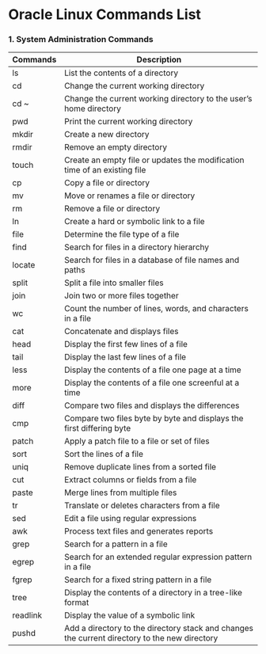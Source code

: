 # Oracle Linux Commands List

### 1. System Administration Commands

|Commands|	Description|
|--------|-------------|
|ls	| List the contents of a directory|
|cd|	Change the current working directory|
|cd ~|	Change the current working directory to the user’s home directory|
|pwd	|Print the current working directory|
|mkdir	|Create a new directory|
|rmdir	|Remove an empty directory|
|touch |	Create an empty file or updates the modification time of an existing file|
|cp	|Copy a file or directory|
|mv|	Move or renames a file or directory|
|rm	|Remove a file or directory|
|ln	|Create a hard or symbolic link to a file|
|file	|Determine the file type of a file|
|find|	Search for files in a directory hierarchy|
|locate	|Search for files in a database of file names and paths|
|split	|Split a file into smaller files|
|join	|Join two or more files together|
|wc	|Count the number of lines, words, and characters in a file|
|cat  | 	Concatenate and displays files|
|head|	Display the first few lines of a file|
|tail|	Display the last few lines of a file|
|less|	Display the contents of a file one page at a time|
|more|	Display the contents of a file one screenful at a time|
|diff|	Compare two files and displays the differences|
|cmp|	Compare two files byte by byte and displays the first differing byte|
|patch|	Apply a patch file to a file or set of files|
|sort|	Sort the lines of a file|
|uniq|Remove duplicate lines from a sorted file|
|cut	|Extract columns or fields from a file|
|paste|	Merge lines from multiple files|
|tr	|Translate or deletes characters from a file|
|sed	|Edit a file using regular expressions|
|awk	|Process text files and generates reports|
|grep|	Search for a pattern in a file|
|egrep|	Search for an extended regular expression pattern in a file|
|fgrep	|Search for a fixed string pattern in a file|
|tree|	Display the contents of a directory in a tree-like format|
|readlink	|Display the value of a symbolic link|
|pushd	|Add a directory to the directory stack and changes the current directory to the new directory|

